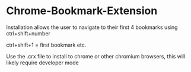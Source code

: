 # Chrome-Bookmark-Extension
Installation allows the user to navigate to their first 4 bookmarks using ctrl+shift+number

ctrl+shift+1 = first bookmark etc.

Use the .crx file to install to chrome or other chromium browsers, this will likely require developer mode
